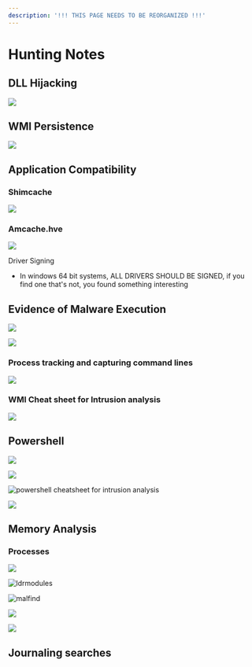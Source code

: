 ```yaml
---
description: '!!! THIS PAGE NEEDS TO BE REORGANIZED !!!'
---
```


# Hunting Notes

## DLL Hijacking

![](<../.gitbook/assets/image (48) (1).png>)

## WMI Persistence

![](<../.gitbook/assets/image (80) (1).png>)

## Application Compatibility

### Shimcache

![](<../.gitbook/assets/image (89).png>)

### Amcache.hve

![](<../.gitbook/assets/image (49) (1).png>)

Driver Signing

* In windows 64 bit systems, ALL DRIVERS SHOULD BE SIGNED, if you find one that's not, you found something interesting

## Evidence of Malware Execution

![](<../.gitbook/assets/image (77).png>)

![](<../.gitbook/assets/image (57) (1).png>)

### Process tracking and capturing command lines

![](<../.gitbook/assets/image (55).png>)

### WMI Cheat sheet for Intrusion analysis

![](<../.gitbook/assets/image (43) (2).png>)

## Powershell

![](<../.gitbook/assets/image (90) (1).png>)

![](<../.gitbook/assets/image (34) (1) (2).png>)

![powershell cheatsheet for intrusion analysis](<../.gitbook/assets/image (74).png>)

![](<../.gitbook/assets/image (26) (2) (1).png>)

## Memory Analysis

### Processes

![](<../.gitbook/assets/image (51) (2).png>)

![ldrmodules](<../.gitbook/assets/image (33).png>)

![malfind](<../.gitbook/assets/image (25) (3).png>)

![](<../.gitbook/assets/image (26) (3).png>)

![](<../.gitbook/assets/image (3) (2).png>)

## Journaling searches

<figure><img src="../.gitbook/assets/image (16) (2).png" alt=""><figcaption></figcaption></figure>
